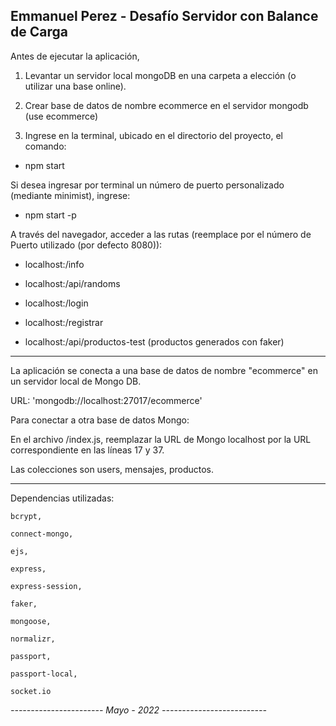 Emmanuel Perez - Desafío Servidor con Balance de Carga
-------------------------------------------------------------

Antes de ejecutar la aplicación, 

1. Levantar un servidor local mongoDB en una carpeta a elección (o utilizar una base online).

2. Crear base de datos de nombre ecommerce en el servidor mongodb (use ecommerce)

3. Ingrese en la terminal, ubicado en el directorio del proyecto, el comando:

- npm start

Si desea ingresar por terminal un número de puerto personalizado (mediante minimist), ingrese:

- npm start -p <PORT>


A través del navegador, acceder a las rutas (reemplace <PORT> por el número de Puerto utilizado (por defecto 8080)):

- localhost:<PORT>/info

- localhost:<PORT>/api/randoms

- localhost:<PORT>/login

- localhost:<PORT>/registrar

- localhost:<PORT>/api/productos-test (productos generados con faker)

------------------------------------------------------------------------


La aplicación se conecta a una base de datos de nombre "ecommerce" en un servidor local de Mongo DB.

URL: 'mongodb://localhost:27017/ecommerce'

Para conectar a otra base de datos Mongo:

En el archivo /index.js, reemplazar la URL de Mongo localhost por la URL correspondiente en las líneas 17 y 37.

Las colecciones son users, mensajes, productos.



--------------------------------------------------------------

Dependencias utilizadas: 

    bcrypt,

    connect-mongo,

    ejs,

    express,

    express-session,

    faker,

    mongoose,

    normalizr,
    
    passport,

    passport-local,

    socket.io

*----------------------- Mayo - 2022 --------------------------*